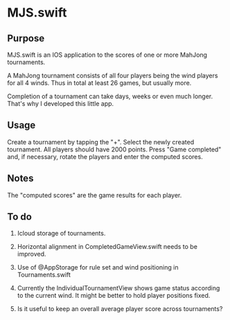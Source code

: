 # MJS.swift

## Purpose

MJS.swift is an IOS application to the scores of one or more MahJong tournaments.

A MahJong tournament consists of all four players being the wind players for all 4 winds. Thus in total at least 26 games, but usually more. 

Completion of a tournament can take days, weeks or even much longer. That's why I developed this little app.

## Usage

Create a tournament by tapping the "+". Select the newly created tournament. All players should have 2000 points. Press "Game completed" and, if necessary, rotate the players and enter the computed scores.

## Notes

The "computed scores" are the game results for each player.

## To do

1. Icloud storage of tournaments.

2. Horizontal alignment in CompletedGameView.swift needs to be improved.

3. Use of @AppStorage for rule set and wind positioning in Tournaments.swift

4. Currently the IndividualTournamentView shows game status according to the current wind. It might be better to hold player positions fixed.

5. Is it useful to keep an overall average player score across tournaments?
